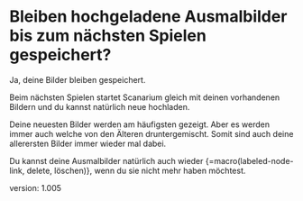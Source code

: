 # Bleiben hochgeladene Ausmalbilder bis zum nächsten Spielen gespeichert?

Ja, deine Bilder bleiben gespeichert.

Beim nächsten Spielen startet Scanarium gleich mit deinen vorhandenen Bildern und du kannst natürlich neue hochladen.

Deine neuesten Bilder werden am häufigsten gezeigt.
Aber es werden immer auch welche von den Älteren druntergemischt.
Somit sind auch deine allerersten Bilder immer wieder mal dabei.

Du kannst deine Ausmalbilder natürlich auch wieder {=macro(labeled-node-link, delete, löschen)}, wenn du sie  nicht mehr haben möchtest.


version: 1.005
